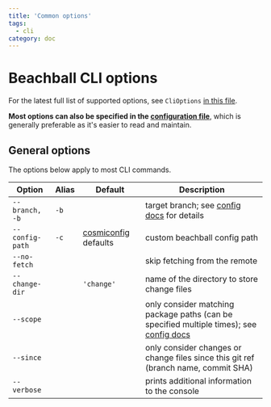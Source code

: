 ```yaml
---
title: 'Common options'
tags:
  - cli
category: doc
---
```


# Beachball CLI options

For the latest full list of supported options, see `CliOptions` [in this file](https://github.com/microsoft/beachball/blob/main/src/types/BeachballOptions.ts).

**Most options can also be specified in the [configuration file](../overview/configuration)**, which is generally preferable as it's easier to read and maintain.

## General options

The options below apply to most CLI commands.

| Option          | Alias | Default                   | Description                                                                                  |
| --------------- | ----- | ------------------------- | -------------------------------------------------------------------------------------------- |
| `--branch, -b`  | `-b`  |                           | target branch; see [config docs][1] for details                                              |
| `--config-path` | `-c`  | [cosmiconfig][2] defaults | custom beachball config path                                                                 |
| `--no-fetch`    |       |                           | skip fetching from the remote                                                                |
| `--change-dir`  |       | `'change'`                | name of the directory to store change files                                                  |
| `--scope`       |       |                           | only consider matching package paths (can be specified multiple times); see [config docs][3] |
| `--since`       |       |                           | only consider changes or change files since this git ref (branch name, commit SHA)           |
| `--verbose`     |       |                           | prints additional information to the console                                                 |

[1]: ../overview/configuration#determining-the-target-branch-and-remote
[2]: https://www.npmjs.com/package/cosmiconfig
[3]: ../overview/configuration#scoping
